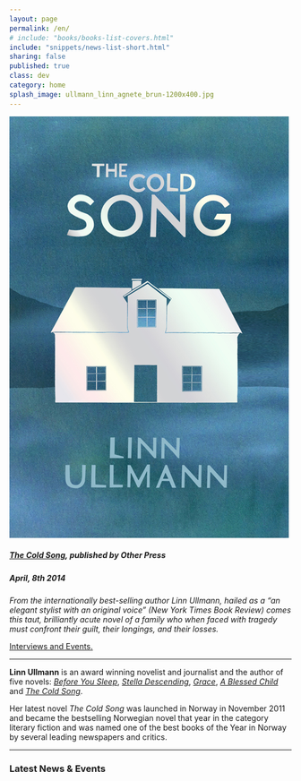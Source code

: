 ```yaml
---
layout: page
permalink: /en/
# include: "books/books-list-covers.html"
include: "snippets/news-list-short.html"
sharing: false
published: true
class: dev
category: home
splash_image: ullmann_linn_agnete_brun-1200x400.jpg
---
```

[![The Cold Song](/assets/img/cover/the-cold-song-L.jpg)](/en/books/2014/04/01/the-cold-song/)

##### [*The Cold Song*](/en/books/2014/04/01/the-cold-song/), published by Other Press
##### April, 8th 2014

_From the internationally best-selling author Linn Ullmann, hailed as a “an elegant stylist with an original voice” (*New York Times Book Review*) comes this taut, brilliantly acute novel of a family who when faced with tragedy must confront their guilt, their longings, and their losses._

[Interviews and Events.](/en/news/)

---
**Linn Ullmann** is an award winning novelist and journalist and the author of five novels: [*Before You Sleep*](/en/books/2001/04/15/before-you-sleep/), [*Stella Descending*](/en/books/2004/07/13/stella-descending/), [*Grace*](/en/books/2007/12/18/grace/), [*A Blessed Child*](/en/books/2009/08/11/a-blessed-child/) and [*The Cold Song*](/en/books/2014/04/01/the-cold-song/).

Her latest novel *The Cold Song* was launched in Norway in November 2011 and became the bestselling Norwegian novel that year in the category literary fiction and was named one of the best books of the Year in Norway by several leading newspapers and critics.

---

### Latest News & Events